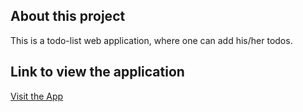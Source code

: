 ## About this project

This is a todo-list web application, where one can add his/her todos.

## Link to view the application

[Visit the App](https://todolist-app-6f54a.web.app/)
